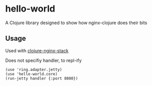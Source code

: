 # hello-world

A Clojure library designed to show how nginx-clojure does their bits

## Usage

Used with [clojure-nginx-stack](https://github.com/newtonlabs/clojure-nginx-stack)

Does not specifiy handler, to repl-ify

```
(use 'ring.adapter.jetty)
(use 'hello-world.core)
(run-jetty handler {:port 8080})
```

